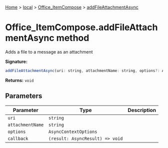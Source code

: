 [Home](./index) &gt; [local](local.md) &gt; [Office\_ItemCompose](local.office_itemcompose.md) &gt; [addFileAttachmentAsync](local.office_itemcompose.addfileattachmentasync.md)

# Office\_ItemCompose.addFileAttachmentAsync method

Adds a file to a message as an attachment

**Signature:**
```javascript
addFileAttachmentAsync(uri: string, attachmentName: string, options?: AsyncContextOptions, callback?: (result: AsyncResult) => void): void;
```
**Returns:** `void`

## Parameters

|  Parameter | Type | Description |
|  --- | --- | --- |
|  `uri` | `string` |  |
|  `attachmentName` | `string` |  |
|  `options` | `AsyncContextOptions` |  |
|  `callback` | `(result: AsyncResult) => void` |  |


